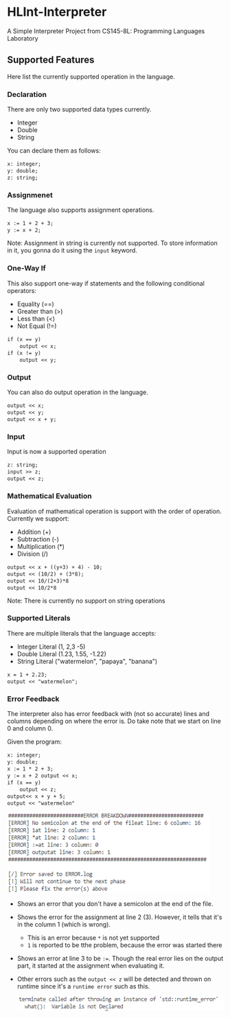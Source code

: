 # HLInt-Interpreter

A Simple Interpreter Project from CS145-8L: Programming Languages Laboratory

## Supported Features

Here list the currently supported operation in the language.

### Declaration

There are only two supported data types currently.

* Integer
* Double
* String

You can declare them as follows:

```
x: integer;
y: double;
z: string;
```

### Assignmenet

The language also supports assignment operations.

```
x := 1 + 2 + 3;
y := x + 2;
```

Note: Assignment in string is currently not supported. To store information in it, you gonna do it using the `input` keyword.

### One-Way If

This also support one-way if statements and the following conditional operators:

* Equality (==)
* Greater than (>)
* Less than (<)
* Not Equal (!=)

```
if (x == y)
    output << x;
if (x != y)
    output << y;
```

### Output

You can also do output operation in the language.

```
output << x;
output << y;
output << x + y;
```

### Input

Input is now a supported operation

```
z: string;
input >> z;
output << z;
```

### Mathematical Evaluation

Evaluation of mathematical operation is support with the order of operation. Currently we support:

* Addition (+)
* Subtraction (-)
* Multiplication (*)
* Division (/)

```
output << x + ((y+3) + 4) - 10;
output << (10/2) + (3*8);
output << 10/(2+3)*8
output << 10/2*8
```

Note: There is currently no support on string operations

### Supported Literals

There are multiple literals that the language accepts:

* Integer Literal (1, 2,3 -5)
* Double Literal (1.23, 1.55, -1.22)
* String Literal ("watermelon", "papaya", "banana")

```
x = 1 + 2.23;
output << "watermelon";
```

### Error Feedback

The interpreter also has error feedback with (not so accurate) lines and columns depending on where the error is. Do take note that we start on line 0 and column 0.

Given the program:

```
x: integer;
y: double;
x := 1 * 2 + 3;
y := x + 2 output << x;
if (x == y) 
    output << z;
output<< x + y + 5;
output << "watermelon"
```
![Alt text](Documentation/Images/image-1.png)

* Shows an error that you don't have a semicolon at the end of the file.
* Shows the error for the assignment at line 2 (3). However, it tells that it's in the column 1 (which is wrong).

    * This is an error because `*` is not yet supported
    * `1` is reported to be tthe problem, because the error was started there

* Shows an error at line 3 to be `:=`. Though the real error lies on the output part, it started at the assignment when evaluating it.

* Other errors such as the `output << z` will be detected and thrown on runtime since it's a `runtime error` such as this.

    ![Alt text](Documentation/Images/image-2.png)